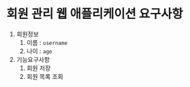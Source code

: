 # 회원 관리 웹 애플리케이션 요구사항
1. 회원정보
   1. 이름 : `username`
   2. 나이 : `age`
2. 기능요구사항
   1. 회원 저장
   2. 회원 목록 조회